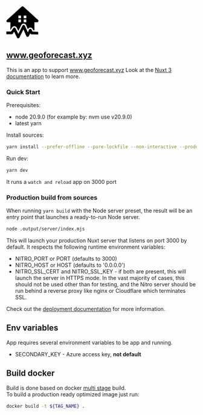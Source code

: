 
<img src="public/logo.png" width="85">

## www.geoforecast.xyz 

This is an app to support www.geoforecast.xyz 
Look at the [Nuxt 3 documentation](https://nuxt.com/docs/getting-started/introduction) to learn more.


### Quick Start 

Prerequisites:
 - node 20.9.0 (for example by: nvm use v20.9.0)
 - latest yarn 

Install sources:
```bash
yarn install --prefer-offline --pure-lockfile --non-interactive --production=false
```

Run dev:
```bash
yarn dev
```

It runs a `watch and reload` app on 3000 port


### Production build from sources 

When running `yarn build` with the Node server preset, the result will be an entry point that launches a ready-to-run Node server.

```bash
node .output/server/index.mjs
```

This will launch your production Nuxt server that listens on port 3000 by default.
It respects the following runtime environment variables:
- NITRO_PORT or PORT (defaults to 3000)
- NITRO_HOST or HOST (defaults to '0.0.0.0')
- NITRO_SSL_CERT and NITRO_SSL_KEY - if both are present, this will launch the server in HTTPS mode. In the vast majority of cases, this should not be used other than for testing, and the Nitro server should be run behind a reverse proxy like nginx or Cloudflare which terminates SSL.


Check out the [deployment documentation](https://nuxt.com/docs/getting-started/deployment) for more information.


## Env variables 

App requires several environment variables to be app and running.

- SECONDARY_KEY - Azure access key, **not default** 


## Build docker 

Build is done based on docker [multi stage](https://docs.docker.com/build/building/multi-stage/) build.   
To build a production ready optimized image just run:

```bash
docker build -t ${TAG_NAME} .
```
